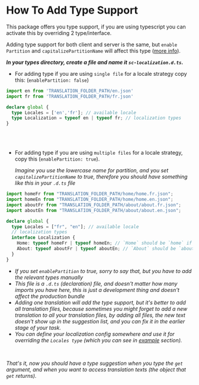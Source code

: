 # How To Add Type Support
This package offers you type support, if you are using typescript you can activate this by overriding 2 type/interface. <br>

Adding type support for both client and server is the same, but `enable Partition` and `capitalizePartitionName` will affect this type ([more info](./define-translation.md)). <br>

***In your types directory, create a file and name it `sc-localization.d.ts`.*** <br>

- For adding type if you are using `single file` for a locale strategy copy this: (`enablePartition: false`)

```ts
import en from 'TRANSLATION_FOLDER_PATH/en.json'
import fr from 'TRANSLATION_FOLDER_PATH/fr.json'

declare global {
  type Locales = ['en','fr']; // available locale
  type Localization = typeof en | typeof fr; // localization types
}
```
<br><br>

- For adding type if you are using `multiple files` for a locale strategy, copy this (`enablePartition: true`). <br>

  *Imagine you use the lowercase name for partition, and you set `capitalizePartitionName` to true, therefore you should have something like this in your `.d.ts` file*

```ts
import homeFr from "TRANSLATION_FOLDER_PATH/home/home.fr.json";
import homeEn from "TRANSLATION_FOLDER_PATH/home/home.en.json";
import aboutFr from "TRANSLATION_FOLDER_PATH/about/about.fr.json";
import aboutEn from "TRANSLATION_FOLDER_PATH/about/about.en.json";

declare global {
  type Locales = ["fr", "en"]; // available locale
  // localization types
  interface Localization {
    Home: typeof homeFr | typeof homeEn; // `Home` should be `home` if you set `capitalizePartitionName` to `false`
    About: typeof aboutFr | typeof aboutEn; // `About` should be `about` if you set `capitalizePartitionName` to `false`
  } 
}
```


- *If you set `enablePartition` to true, sorry to say that, but you have to add the relevant types manually*
- *This file is a `.d.ts` (declaration) file, and doesn't matter how many imports you have here, this is just a development thing and doesn't affect the production bundle*
- *Adding one translation will add the type support, but it's better to add all translation files, because sometimes you might forget to add a new translation to all your translation files, by adding all files, the new text doesn't show up in the suggestion list, and you can fix it in the earlier stage of your task.*
- *You can define your localization config somewhere and use it for overriding the `Locales type` (which you can see in [example](./examples/example.md#implementation-examples) section).*

<br>

*That's it, now you should have a type suggestion when you type the `get` argument, and when you want to access translation texts (the object that `get` returns).*
